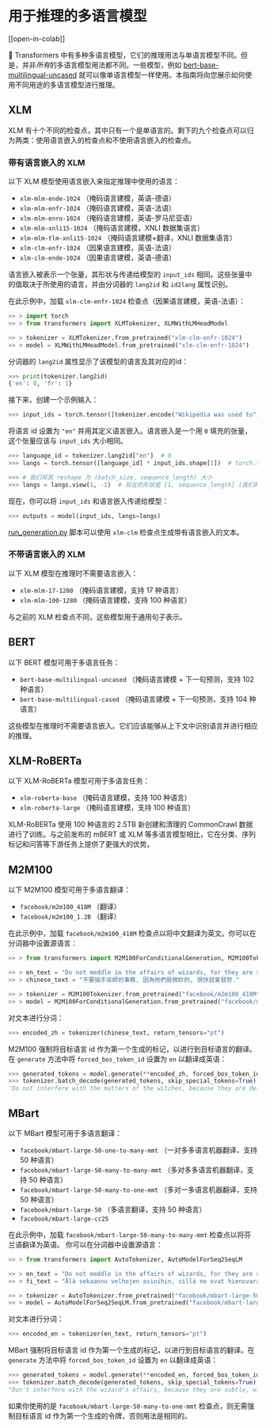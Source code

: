 <!--Copyright 2022 The HuggingFace Team. All rights reserved.

Licensed under the Apache License, Version 2.0 (the "License"); you may not use this file except in compliance with
the License. You may obtain a copy of the License at

http://www.apache.org/licenses/LICENSE-2.0

Unless required by applicable law or agreed to in writing, software distributed under the License is distributed on
an "AS IS" BASIS, WITHOUT WARRANTIES OR CONDITIONS OF ANY KIND, either express or implied. See the License for the
specific language governing permissions and limitations under the License.

⚠️ Note that this file is in Markdown but contain specific syntax for our doc-builder (similar to MDX) that may not be
rendered properly in your Markdown viewer.

-->

# 用于推理的多语言模型

[[open-in-colab]]

🤗 Transformers 中有多种多语言模型，它们的推理用法与单语言模型不同。但是，并非*所有*的多语言模型用法都不同。一些模型，例如 [bert-base-multilingual-uncased](https://huggingface.co/bert-base-multilingual-uncased) 就可以像单语言模型一样使用。本指南将向您展示如何使用不同用途的多语言模型进行推理。

## XLM

XLM 有十个不同的检查点，其中只有一个是单语言的。剩下的九个检查点可以归为两类：使用语言嵌入的检查点和不使用语言嵌入的检查点。

### 带有语言嵌入的 XLM

以下 XLM 模型使用语言嵌入来指定推理中使用的语言：

- `xlm-mlm-ende-1024` （掩码语言建模，英语-德语）
- `xlm-mlm-enfr-1024` （掩码语言建模，英语-法语）
- `xlm-mlm-enro-1024` （掩码语言建模，英语-罗马尼亚语）
- `xlm-mlm-xnli15-1024` （掩码语言建模，XNLI 数据集语言）
- `xlm-mlm-tlm-xnli15-1024` （掩码语言建模+翻译，XNLI 数据集语言）
- `xlm-clm-enfr-1024` （因果语言建模，英语-法语）
- `xlm-clm-ende-1024` （因果语言建模，英语-德语）

语言嵌入被表示一个张量，其形状与传递给模型的 `input_ids` 相同。这些张量中的值取决于所使用的语言，并由分词器的 `lang2id` 和 `id2lang`  属性识别。

在此示例中，加载 `xlm-clm-enfr-1024` 检查点（因果语言建模，英语-法语）：

```py
>> > import torch
>> > from transformers import XLMTokenizer, XLMWithLMHeadModel

>> > tokenizer = XLMTokenizer.from_pretrained("xlm-clm-enfr-1024")
>> > model = XLMWithLMHeadModel.from_pretrained("xlm-clm-enfr-1024")
```

分词器的 `lang2id` 属性显示了该模型的语言及其对应的id：

```py
>>> print(tokenizer.lang2id)
{'en': 0, 'fr': 1}
```

接下来，创建一个示例输入：

```py
>>> input_ids = torch.tensor([tokenizer.encode("Wikipedia was used to")])  # batch size 为 1
```

将语言 id 设置为 `"en"` 并用其定义语言嵌入。语言嵌入是一个用 `0` 填充的张量，这个张量应该与 `input_ids` 大小相同。

```py
>>> language_id = tokenizer.lang2id["en"]  # 0
>>> langs = torch.tensor([language_id] * input_ids.shape[1])  # torch.tensor([0, 0, 0, ..., 0])

>>> # 我们将其 reshape 为 (batch_size, sequence_length) 大小
>>> langs = langs.view(1, -1)  # 现在的形状是 [1, sequence_length] (我们的 batch size 为 1)
```

现在，你可以将 `input_ids` 和语言嵌入传递给模型：

```py
>>> outputs = model(input_ids, langs=langs)
```

[run_generation.py](https://github.com/huggingface/transformers/tree/main/examples/pytorch/text-generation/run_generation.py) 脚本可以使用 `xlm-clm` 检查点生成带有语言嵌入的文本。

### 不带语言嵌入的 XLM

以下 XLM 模型在推理时不需要语言嵌入：

- `xlm-mlm-17-1280` （掩码语言建模，支持 17 种语言）
- `xlm-mlm-100-1280` （掩码语言建模，支持 100 种语言）

与之前的 XLM 检查点不同，这些模型用于通用句子表示。

## BERT

以下 BERT 模型可用于多语言任务：

- `bert-base-multilingual-uncased` （掩码语言建模 + 下一句预测，支持 102 种语言）
- `bert-base-multilingual-cased` （掩码语言建模 + 下一句预测，支持 104 种语言）

这些模型在推理时不需要语言嵌入。它们应该能够从上下文中识别语言并进行相应的推理。

## XLM-RoBERTa

以下 XLM-RoBERTa 模型可用于多语言任务：

- `xlm-roberta-base` （掩码语言建模，支持 100 种语言）
- `xlm-roberta-large` （掩码语言建模，支持 100 种语言）

XLM-RoBERTa 使用 100 种语言的 2.5TB 新创建和清理的 CommonCrawl 数据进行了训练。与之前发布的 mBERT 或 XLM 等多语言模型相比，它在分类、序列标记和问答等下游任务上提供了更强大的优势。

## M2M100

以下 M2M100 模型可用于多语言翻译：

- `facebook/m2m100_418M` （翻译）
- `facebook/m2m100_1.2B` （翻译）

在此示例中，加载 `facebook/m2m100_418M` 检查点以将中文翻译为英文。你可以在分词器中设置源语言：

```py
>> > from transformers import M2M100ForConditionalGeneration, M2M100Tokenizer

>> > en_text = "Do not meddle in the affairs of wizards, for they are subtle and quick to anger."
>> > chinese_text = "不要插手巫師的事務, 因為他們是微妙的, 很快就會發怒."

>> > tokenizer = M2M100Tokenizer.from_pretrained("facebook/m2m100_418M", src_lang="zh")
>> > model = M2M100ForConditionalGeneration.from_pretrained("facebook/m2m100_418M")
```

对文本进行分词：

```py
>>> encoded_zh = tokenizer(chinese_text, return_tensors="pt")
```

M2M100 强制将目标语言 id 作为第一个生成的标记，以进行到目标语言的翻译。在 `generate` 方法中将 `forced_bos_token_id` 设置为 `en` 以翻译成英语：

```py
>>> generated_tokens = model.generate(**encoded_zh, forced_bos_token_id=tokenizer.get_lang_id("en"))
>>> tokenizer.batch_decode(generated_tokens, skip_special_tokens=True)
'Do not interfere with the matters of the witches, because they are delicate and will soon be angry.'
```

## MBart

以下 MBart 模型可用于多语言翻译：

- `facebook/mbart-large-50-one-to-many-mmt` （一对多多语言机器翻译，支持 50 种语言）
- `facebook/mbart-large-50-many-to-many-mmt` （多对多多语言机器翻译，支持 50 种语言）
- `facebook/mbart-large-50-many-to-one-mmt` （多对一多语言机器翻译，支持 50 种语言）
- `facebook/mbart-large-50` （多语言翻译，支持 50 种语言）
- `facebook/mbart-large-cc25`

在此示例中，加载  `facebook/mbart-large-50-many-to-many-mmt` 检查点以将芬兰语翻译为英语。 你可以在分词器中设置源语言：

```py
>> > from transformers import AutoTokenizer, AutoModelForSeq2SeqLM

>> > en_text = "Do not meddle in the affairs of wizards, for they are subtle and quick to anger."
>> > fi_text = "Älä sekaannu velhojen asioihin, sillä ne ovat hienovaraisia ja nopeasti vihaisia."

>> > tokenizer = AutoTokenizer.from_pretrained("facebook/mbart-large-50-many-to-many-mmt", src_lang="fi_FI")
>> > model = AutoModelForSeq2SeqLM.from_pretrained("facebook/mbart-large-50-many-to-many-mmt")
```

对文本进行分词：

```py
>>> encoded_en = tokenizer(en_text, return_tensors="pt")
```

MBart 强制将目标语言 id 作为第一个生成的标记，以进行到目标语言的翻译。在 `generate` 方法中将 `forced_bos_token_id` 设置为 `en` 以翻译成英语：

```py
>>> generated_tokens = model.generate(**encoded_en, forced_bos_token_id=tokenizer.lang_code_to_id["en_XX"])
>>> tokenizer.batch_decode(generated_tokens, skip_special_tokens=True)
"Don't interfere with the wizard's affairs, because they are subtle, will soon get angry."
```

如果你使用的是 `facebook/mbart-large-50-many-to-one-mmt` 检查点，则无需强制目标语言 id 作为第一个生成的令牌，否则用法是相同的。
